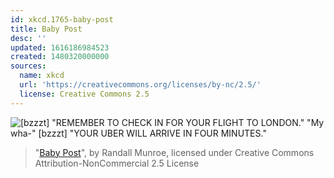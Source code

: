 ```yaml
---
id: xkcd.1765-baby-post
title: Baby Post
desc: ''
updated: 1616186984523
created: 1480320000000
sources:
  name: xkcd
  url: 'https://creativecommons.org/licenses/by-nc/2.5/'
  license: Creative Commons 2.5
---
```

![\[bzzzt\] "REMEMBER TO CHECK IN FOR YOUR FLIGHT TO LONDON." "My wha-" [bzzzt] "YOUR UBER WILL ARRIVE IN FOUR MINUTES."](https://imgs.xkcd.com/comics/baby_post.png)
> "[Baby Post](https://xkcd.com/1765/)", by Randall Munroe, licensed under Creative Commons Attribution-NonCommercial 2.5 License
